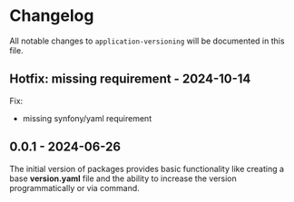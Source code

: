 # Changelog

All notable changes to `application-versioning` will be documented in this file.

## Hotfix: missing requirement - 2024-10-14

Fix:

- missing synfony/yaml requirement

## 0.0.1 - 2024-06-26

The initial version of packages provides basic functionality like creating a base **version.yaml** file and the ability to increase the version programmatically or via command.

